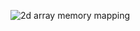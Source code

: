 ![2d array memory mapping](https://user-images.githubusercontent.com/87923556/135841464-82ce86a4-8399-4a39-92c3-28c35d36c724.jpg)
